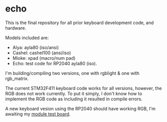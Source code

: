 # echo
This is the final repository for all prior keyboard development code, and hardware.

Models included are: 
+ Alya: ayla80 (iso/ansi)
+ Cashel: cashel100 (ansi/iso)
+ Mioke: xpad (macro/num pad)
+ Echo: test code for RP2040 ayla80 (iso).

I'm building/compiling two versions, one with rgblight & one with rgb_matrix.

The current STM32F411 keyboard code works for all versions, however, the RGB does not work currently.
To put it simply, I don't know how to implement the RGB code as including it resulted in compile errors.

A new keyboard vesion using the RP2040 should have working RGB, I'm awaiting my [module test board](https://hackaday.io/project/198392/log/237192-rp2040-version).
